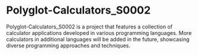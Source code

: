 # Polyglot-Calculators_S0002
Polyglot-Calculators_S0002 is a project that features a collection of calculator applications developed in various programming languages. More calculators in additional languages will be added in the future, showcasing diverse programming approaches and techniques.
